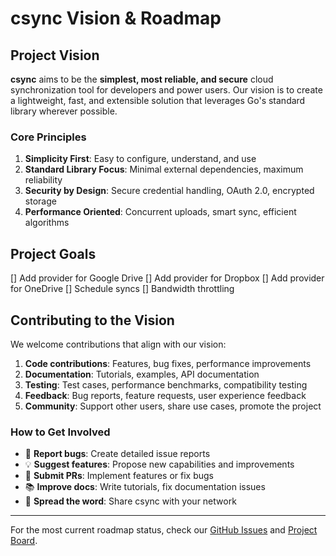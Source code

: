 # csync Vision & Roadmap

## Project Vision

**csync** aims to be the **simplest, most reliable, and secure** cloud synchronization tool for developers and power users. Our vision is to create a lightweight, fast, and extensible solution that leverages Go's standard library wherever possible.

### Core Principles

1. **Simplicity First**: Easy to configure, understand, and use
2. **Standard Library Focus**: Minimal external dependencies, maximum reliability
3. **Security by Design**: Secure credential handling, OAuth 2.0, encrypted storage
4. **Performance Oriented**: Concurrent uploads, smart sync, efficient algorithms

## Project Goals

[] Add provider for Google Drive
[] Add provider for Dropbox
[] Add provider for OneDrive
[] Schedule syncs
[] Bandwidth throttling

## Contributing to the Vision

We welcome contributions that align with our vision:

1. **Code contributions**: Features, bug fixes, performance improvements
2. **Documentation**: Tutorials, examples, API documentation
3. **Testing**: Test cases, performance benchmarks, compatibility testing
4. **Feedback**: Bug reports, feature requests, user experience feedback
5. **Community**: Support other users, share use cases, promote the project

### How to Get Involved

- 🐛 **Report bugs**: Create detailed issue reports
- 💡 **Suggest features**: Propose new capabilities and improvements
- 🔧 **Submit PRs**: Implement features or fix bugs
- 📚 **Improve docs**: Write tutorials, fix documentation issues
- 🌟 **Spread the word**: Share csync with your network

---

For the most current roadmap status, check our [GitHub Issues](https://github.com/svosadtsia/csync/issues) and [Project Board](https://github.com/svosadtsia/csync/projects).
